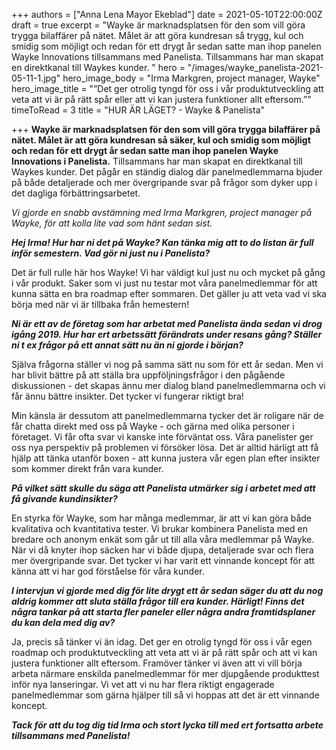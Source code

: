 +++
authors = ["Anna Lena Mayor Ekeblad"]
date = 2021-05-10T22:00:00Z
draft = true
excerpt = "Wayke är marknadsplatsen för den som vill göra trygga bilaffärer på nätet. Målet är att göra kundresan så trygg, kul och smidig som möjligt och redan för ett drygt år sedan satte man ihop panelen Wayke Innovations tillsammans med Panelista. Tillsammans har man skapat en direktkanal till Waykes kunder. "
hero = "/images/wayke_panelista-2021-05-11-1.jpg"
hero_image_body = "Irma Markgren, project manager, Wayke"
hero_image_title = "”Det ger otrolig tyngd för oss i vår produktutveckling att veta att vi är på rätt spår eller att vi kan justera funktioner allt eftersom.”"
timeToRead = 3
title = "HUR ÄR LÄGET? - Wayke & Panelista"

+++
**Wayke är marknadsplatsen för den som vill göra trygga bilaffärer på nätet. Målet är att göra kundresan så säker, kul och smidig som möjligt och redan för ett drygt år sedan satte man ihop panelen Wayke Innovations i Panelista.** Tillsammans har man skapat en direktkanal till Waykes kunder. Det pågår en ständig dialog där panelmedlemmarna bjuder på både detaljerade och mer övergripande svar på frågor som dyker upp i det dagliga förbättringsarbetet.

_Vi gjorde en snabb avstämning med Irma Markgren, project manager på Wayke, för att kolla lite vad som hänt sedan sist._

**_Hej Irma! Hur har ni det på Wayke? Kan tänka mig att to do listan är full inför semestern. Vad gör ni just nu i Panelista?_**

Det är full rulle här hos Wayke! Vi har väldigt kul just nu och mycket på gång i vår produkt. Saker som vi just nu testar mot våra panelmedlemmar för att kunna sätta en bra roadmap efter sommaren. Det gäller ju att veta vad vi ska börja med när vi är tillbaka från hemestern!

**_Ni är ett av de företag som har arbetat med Panelista ända sedan vi drog igång  2019. Hur har ert arbetssätt förändrats under resans gång? Ställer ni t ex frågor på ett annat sätt nu än ni gjorde i början?_**

Själva frågorna ställer vi nog på samma sätt nu som för ett år sedan. Men vi har blivit bättre på att ställa bra uppföljningsfrågor i den pågående diskussionen - det skapas ännu mer dialog bland panelmedlemmarna och vi får ännu bättre insikter. Det tycker vi fungerar riktigt bra!

Min känsla är dessutom att panelmedlemmarna tycker det är roligare när de får chatta direkt med oss på Wayke - och gärna med olika personer i företaget. Vi får ofta svar vi kanske inte förväntat oss. Våra panelister ger oss nya perspektiv på problemen vi försöker lösa. Det är alltid härligt att få hjälp att tänka utanför boxen - att kunna justera vår egen plan efter insikter som kommer direkt från vara kunder.

**_På vilket sätt skulle du säga att Panelista utmärker sig i arbetet med att få givande kundinsikter?_**

En styrka för Wayke, som har många medlemmar, är att vi kan göra både kvalitativa och kvantitativa tester. Vi brukar kombinera Panelista med en bredare och anonym enkät som går ut till alla våra medlemmar på Wayke. När vi då knyter ihop säcken har vi både djupa, detaljerade svar och flera mer övergripande svar. Det tycker vi har varit ett vinnande koncept för att känna att vi har god förståelse för våra kunder.

**_I intervjun vi gjorde med dig för lite drygt ett år sedan säger du att du nog aldrig kommer att sluta ställa frågor till era kunder. Härligt! Finns det några tankar på att starta fler paneler eller några andra framtidsplaner du kan dela med dig av?_**

Ja, precis så tänker vi än idag. Det ger en otrolig tyngd för oss i vår egen roadmap och produktutveckling att veta att vi är på rätt spår och att vi kan justera funktioner allt eftersom. Framöver tänker vi även att vi vill börja arbeta närmare enskilda panelmedlemmar för mer djupgående produkttest inför nya lanseringar. Vi vet att vi nu har flera riktigt engagerade panelmedlemmar som gärna hjälper till så vi hoppas att det är ett vinnande koncept.

**_Tack för att du tog dig tid Irma och stort lycka till med ert fortsatta arbete tillsammans med Panelista!_**